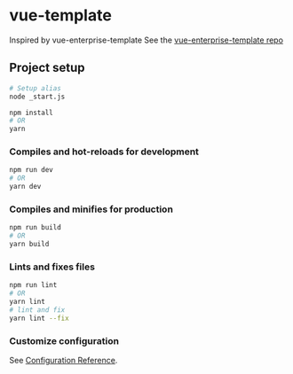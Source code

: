 # vue-template

Inspired by vue-enterprise-template
See the [vue-enterprise-template repo](https://github.com/chrisvfritz/vue-enterprise-boilerplate)

## Project setup

``` bash
# Setup alias
node _start.js

npm install
# OR
yarn
```

### Compiles and hot-reloads for development

``` bash
npm run dev
# OR
yarn dev
```

### Compiles and minifies for production

``` bash
npm run build
# OR
yarn build
```

### Lints and fixes files

``` bash
npm run lint
# OR
yarn lint
# lint and fix
yarn lint --fix
```

### Customize configuration

See [Configuration Reference](https://cli.vuejs.org/config/).
